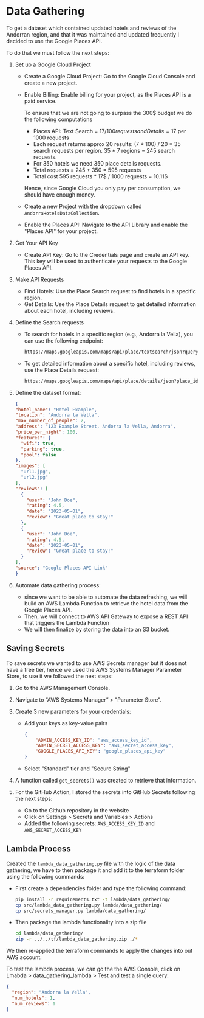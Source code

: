 
# Data Gathering

To get a dataset which contained updated hotels and reviews of the Andorran region, and that it was maintained and updated frequently I decided to use the Google Places API. 

To do that we must follow the next steps: 

1. Set uo a Google Cloud Project 

    - Create a Google Cloud Project: Go to the Google Cloud Console and create a new project.
    - Enable Billing: Enable billing for your project, as the Places API is a paid service.

        To ensure that we are not going to surpass the 300$ budget we do the following computations
        - Places API: Text Search = 17$/100 requests and Details = 17$ per 1000 requests
        - Each request returns approx 20 results: (7 * 100) / 20 = 35 search requests per region. 35 * 7 regions = 245 search requests.
        - For 350 hotels we need 350 place details requests.
        - Total requests = 245 + 350 = 595 requests
        - Total cost 595 requests * 17$ / 1000 requests = 10.11$
        
        Hence, since Google Cloud you only pay per consumption, we should have enough money. 
    - Create a new Project with the dropdown called `AndorraHotelsDataCollection`.
    - Enable the Places API: Navigate to the API Library and enable the "Places API" for your project.

2. Get Your API Key

    - Create API Key: Go to the Credentials page and create an API key. This key will be used to authenticate your requests to the Google Places API.

3. Make API Requests

    - Find Hotels: Use the Place Search request to find hotels in a specific region.
    - Get Details: Use the Place Details request to get detailed information about each hotel, including reviews.

4. Define the Search requests

    - To search for hotels in a specific region (e.g., Andorra la Vella), you can use the following endpoint:
        ```bash
        https://maps.googleapis.com/maps/api/place/textsearch/json?query=hotels+in+Andorra+la+Vella&key=YOUR_API_KEY
        ```
    - To get detailed information about a specific hotel, including reviews, use the Place Details request:
        ```bash
        https://maps.googleapis.com/maps/api/place/details/json?place_id=PLACE_ID&key=YOUR_API_KEY
        ```

5. Define the dataset format: 
    ```json
    {
    "hotel_name": "Hotel Example",
    "location": "Andorra la Vella",
    "max_number_of_people": 2,
    "address": "123 Example Street, Andorra la Vella, Andorra",
    "price_per_night": 100,
    "features": {
      "wifi": true,
      "parking": true,
      "pool": false
    },
    "images": [
      "url1.jpg",
      "url2.jpg"
    ],
    "reviews": [
      {
        "user": "John Doe",
        "rating": 4.5,
        "date": "2023-05-01",
        "review": "Great place to stay!"
      },
      {
        "user": "John Doe",
        "rating": 4.5,
        "date": "2023-05-01",
        "review": "Great place to stay!"
      }
    ],
    "source": "Google Places API Link"
    }
    ```

6. Automate data gathering process: 
    - since we want to be able to automate the data refreshing, we will build an AWS Lambda Function to retrieve the hotel data from the Google Places API. 
    - Then, we will connect to AWS API Gateway to expose a REST API that triggers the Lambda Function
    - We will then finalize by storing the data into an S3 bucket. 

## Saving Secrets

To save secrets we wanted to use AWS Secrets manager but it does not have a free tier, hence we used the AWS Systems Manager Parameter Store, to use it we followed the next steps: 
1.	Go to the AWS Management Console.
2.	Navigate to “AWS Systems Manager” > "Parameter Store".
3.	Create 3 new parameters for your credentials:
    - Add your keys as key-value pairs
        ```json
        {
            "ADMIN_ACCESS_KEY_ID": "aws_access_key_id",
            "ADMIN_SECRET_ACCESS_KEY": "aws_secret_access_key",
            "GOOGLE_PLACES_API_KEY": "google_places_api_key"
        }
        ```
    - Select "Standard" tier and "Secure String"
4. A function called `get_secrets()` was created to retrieve that information.

5. For the GitHub Action, I stored the secrets into GitHub Secrets following the next steps:
    - Go to the Github repository in the website
    - Click on Settings > Secrets and Variables > Actions
    - Added the following secrets: `AWS_ACCESS_KEY_ID` and `AWS_SECRET_ACCESS_KEY`

## Lambda Process

Created the `lambda_data_gathering.py` file with the logic of the data gathering, we have to then package it and add it to the terraform folder using the following commands: 

- First create a dependencies folder and type the following command:
    ```bash
    pip install -r requirements.txt -t lambda/data_gathering/
    cp src/lambda_data_gathering.py lambda/data_gathering/
    cp src/secrets_manager.py lambda/data_gathering/
    ```

- Then package the lambda functionality into a zip file
    ```bash
    cd lambda/data_gathering/
    zip -r ../../tf/lambda_data_gathering.zip ./*
    ```

We then re-applied the terraform commands to apply the changes into out AWS account. 

To test the lambda process, we can go the the AWS Console, click on Lmabda > data_gathering_lambda > Test and test a single query: 
```json
{
  "region": "Andorra la Vella",
  "num_hotels": 1,
  "num_reviews": 1
}
```